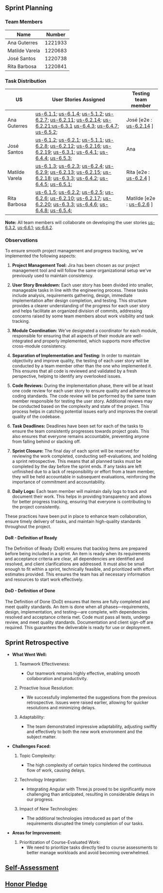 ## Sprint Planning

### Team Members

| Name           | Number  |
|----------------|---------|
| Ana Guterres   | 1221933 |
| Matilde Varela | 1220683 |
| José Santos    | 1220738 |
| Rita Barbosa   | 1220841 |

### Task Distribution

| US             | User Stories Assigned                                                                                                                                                                                                                                                                                                                                                                                                                                                       | Testing team member                                      |
|----------------|-----------------------------------------------------------------------------------------------------------------------------------------------------------------------------------------------------------------------------------------------------------------------------------------------------------------------------------------------------------------------------------------------------------------------------------------------------------------------------|----------------------------------------------------------|
| Ana Guterres   | [us-6.1.1](./1221933/us-6.1.1/readme.md); [us-6.1.4](./1221933/us-6.1.4/readme.md); [us-5.1.2](1221933/us-5.1.2/readme.md); [us-6.2.7](1221933/us-6.2.7/readme.md); [us-6.2.11](1221933/us-6.2.11/readme.md); [us-6.2.14](1221933/us-6.2.14/readme.md); [us-6.2.21](1221933/us-6.2.21/readme.md);[us-6.3.1](./us-6.3.1/readme.md) [us-6.4.3](./1221933/us-6.4.3/readme.md); [us-6.4.7](./1221933/us-6.4.7/readme.md); [us-6.5.2](./1221933/us-6.5.2/readme.md);             | José [e2e : [us-6.2.14](1221933/us-6.2.14/readme.md) ]   |
| José Santos    | [us-6.1.2](./1220738/us-6.1.2/readme.md); [us-6.2.1](./1220738/us-6.2.1/readme.md); [us-5.1.1](1220738/us-5.1.1/readme.md); [us-6.2.8](./1220738/us-6.2.8/readme.md); [us-6.2.12](./1220738/us-6.2.12/readme.md); [us-6.2.16](./1220738/us-6.2.16/readme.md); [us-6.2.19](./1220738/us-6.2.19/readme.md); [us-6.3.1](./us-6.3.1/readme.md); [us-6.4.1](./1220738/us-6.4.1/readme.md); [us-6.4.4](./1220738/us-6.4.4/readme.md); [us-6.5.3](./1220738/us-6.5.3/readme.md);   | Ana                                                      |
| Matilde Varela | [us-6.1.3](./1220683/us-6.1.3/readme.md); [us-6.2.3](1220683/us-6.2.3/readme.md); [us-6.2.4](1220683/us-6.2.4/readme.md); [us-6.2.9](1220683/us-6.2.9/readme.md); [us-6.2.13](1220683/us-6.2.13/readme.md); [us-6.2.15](1220683/us-6.2.15/readme.md); [us-6.2.18](1220683/us-6.2.18/readme.md); [us-6.3.3](./us-6.3.3/readme.md); [us-6.4.2](./1220683/us-6.4.2/readme.md); [us-6.4.5](./1220683/us-6.4.5/readme.md); [us-6.5.1](./1220683/us-6.5.1/readme.md);             | Rita  [e2e : [us-6.2.4](1220683/us-6.2.4/readme.md) ]    |
| Rita Barbosa   | [us-6.1.5](./1220841/us-6.1.5/readme.md); [us-6.2.2](./1220841/us-6.2.2/readme.md); [us-6.2.5](./1220841/us-6.2.5/readme.md); [us-6.2.6](./1220841/us-6.2.6/readme.md); [us-6.2.10](./1220841/us-6.2.10/readme.md); [us-6.2.17](./1220841/us-6.2.17/readme.md); [us-6.2.20](./1220841/us-6.2.20/readme.md); [us-6.3.3](./us-6.3.3/readme.md); [us-6.4.6](./1220841/us-6.4.6/readme.md); [us-6.4.8](./1220841/us-6.4.8/readme.md); [us-6.5.4](./1220841/us-6.5.4/readme.md); | Matilde  [e2e : [us-6.2.6](1220841/us-6.2.6/readme.md) ] |

**Note:** All team members will collaborate on developing the user
stories [us-6.3.2](./us-6.3.2/readme.md), [us-6.6.1](./us-6.6.1/readme.md); [us-6.6.2](./us-6.6.2/readme.md).

### Observations

To ensure smooth project management and progress tracking, we've implemented the following aspects:

1. **Project Management Tool:** Jira has been chosen as our project management tool and will follow the same
   organizational setup we've previously used to maintain consistency.

2. **User Story Breakdown:** Each user story has been divided into smaller, manageable tasks in line with the
   engineering process. These tasks include analysis, requirements gathering, design, immediate implementation after
   design completion, and testing. This structure provides a clearer understanding of the progress for each user story
   and helps facilitate an organized division of commits, addressing concerns raised by some team members about work
   visibility and task tracking.

3. **Module Coordination:** We've designated a coordinator for each module, responsible for ensuring that all aspects of
   their module are well-integrated and properly implemented, which supports more effective cross-module consistency.

4. **Separation of Implementation and Testing:** In order to maintain objectivity and improve quality, the testing of
   each user story will be conducted by a team member other than the one who implemented it. This ensures that all code
   is reviewed and validated by a fresh perspective, helping to identify any overlooked issues.

5. **Code Reviews:** During the implementation phase, there will be at least one code review for each user story to
   ensure quality and adherence to coding standards. The code review will be performed by the same team member
   responsible for testing the user story. Additional reviews may be conducted based on the complexity and state of the
   project. This process helps in catching potential issues early and improves the overall quality of the codebase.

6. **Task Deadlines:** Deadlines have been set for each of the tasks to ensure the team consistently progresses towards
   project goals. This also ensures that everyone remains accountable, preventing anyone from falling behind or slacking
   off.

7. **Sprint Closure:** The final day of each sprint will be reserved for reviewing the work completed, conducting
   self-evaluations, and holding a sprint retrospective. This means that all planned tasks must be completed by the day
   before the sprint ends. If any tasks are left unfinished due to a lack of responsibility or effort from a team
   member, they will be held accountable in subsequent evaluations, reinforcing the importance of commitment and
   accountability.

8. **Daily Logs:** Each team member will maintain daily logs to track and document their work. This helps in providing
   transparency and allows for better progress tracking, ensuring that everyone is contributing to the project
   consistently.

These practices have been put in place to enhance team collaboration, ensure timely delivery of tasks, and maintain
high-quality standards throughout the project.

#### DoR - Definition of Ready

The Definition of Ready (DoR) ensures that backlog items are prepared before being included in a sprint. An item is ready when its requirements and acceptance criteria are clear, all dependencies are identified and resolved, and client clarifications are addressed. It must also be small enough to fit within a sprint, technically feasible, and prioritized with effort estimates provided. This ensures the team has all necessary information and resources to start work effectively.

#### DoD - Definition of Done

The Definition of Done (DoD) ensures that items are fully completed and meet quality standards. An item is done when all phases—requirements, design, implementation, and testing—are complete, with dependencies resolved and acceptance criteria met. Code must pass all tests, undergo review, and meet quality standards. Documentation and client sign-off are required. This guarantees the deliverable is ready for use or deployment.

## Sprint Retrospective

* **What Went Well:**
  1. Teamwork Effectiveness:
        * Our teamwork remains highly effective, enabling smooth collaboration and productivity.

  2. Proactive Issue Resolution:
        * We successfully implemented the suggestions from the previous retrospective. Issues were raised earlier, allowing for quicker resolutions and minimizing delays.

  3. Adaptability:
        * The team demonstrated impressive adaptability, adjusting swiftly and effectively to both the new work environment and the subject matter.

* **Challenges Faced:**
  1. Topic Complexity:
        * The high complexity of certain topics hindered the continuous flow of work, causing delays.

  2. Technology Integration:
        * Integrating Angular with Three.js proved to be significantly more challenging than anticipated, resulting in considerable delays in our progress.

  3. Impact of New Technologies:
        * The additional technologies introduced as part of the requirements disrupted the timely completion of our tasks.

* **Areas for Improvement:**
  1. Prioritization of Course-Evaluated Work:
        * We need to prioritize tasks directly tied to course assessments to better manage workloads and avoid becoming overwhelmed.

## [Self-Assessment](3dg-g38-autoavaliacao.pdf)

## [Honor Pledge](3dg-g38-compromisso-honra.pdf)
